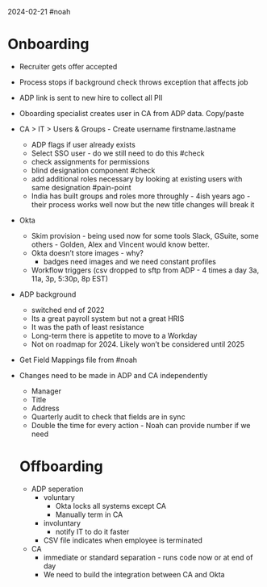 2024-02-21 #noah
# Onboarding
- Recruiter gets offer accepted
- Process stops if background check throws exception that affects job
- ADP link is sent to new hire to collect all PII
- Oboarding specialist creates user in CA from ADP data. Copy/paste
- CA > IT > Users & Groups - Create username firstname.lastname
  - ADP flags if user already exists
  - Select SSO user - do we still need to do this #check
  - check assignments for permissions
  - blind designation component #check
  - add additional roles necessary by looking at existing users with same designation #pain-point
  - India has built groups and roles more throughly - 4ish years ago - their process works well now but the new title changes will break it
- Okta
  - Skim provision - being used now for some tools Slack, GSuite, some others - Golden, Alex and Vincent would know better.
  - Okta doesn’t store images - why?
    - badges need images and we need constant profiles
  - Workflow triggers (csv dropped to sftp from ADP - 4 times a day 3a, 11a, 3p, 5:30p, 8p EST)
- ADP background
  - switched end of 2022
  - Its a great payroll system but not a great HRIS
  - It was the path of least resistance
  - Long-term there is appetite to move to a Workday
  - Not on roadmap for 2024. Likely won’t be considered until 2025
- Get Field Mappings file from #noah

- Changes need to be made in ADP and CA independently
  - Manager
  - Title
  - Address
  - Quarterly audit to check that fields are in sync
  - Double the time for every action - Noah can provide number if we need




  # Offboarding
  - ADP seperation
    - voluntary
      - Okta locks all systems except CA
      - Manually term in CA
    - involuntary
      - notify IT to do it faster
    - CSV file indicates when employee is terminated
  - CA
    - immediate or standard separation - runs code now or at end of day
    - We need to build the integration between CA and Okta